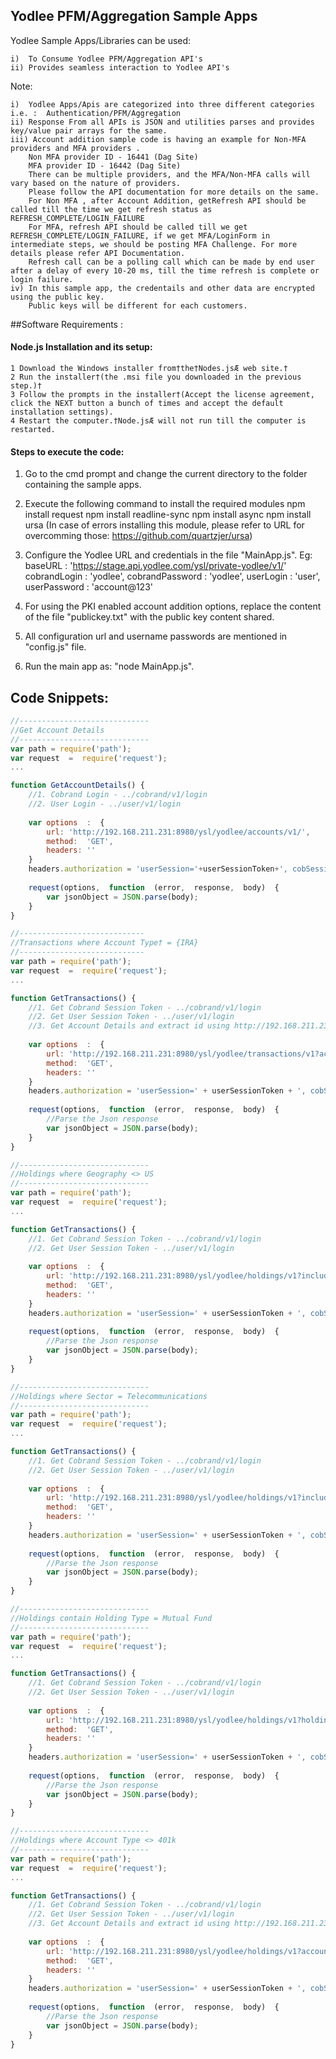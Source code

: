 Yodlee PFM/Aggregation Sample Apps
----------------------------------
 Yodlee Sample Apps/Libraries can be used:
	
	i)  To Consume Yodlee PFM/Aggregation API's 	
	ii) Provides seamless interaction to Yodlee API's

Note:
 
	i)  Yodlee Apps/Apis are categorized into three different categories i.e. :  Authentication/PFM/Aggregation
	ii) Response From all APIs is JSON and utilities parses and provides key/value pair arrays for the same.
	iii) Account addition sample code is having an example for Non-MFA providers and MFA providers .
		Non MFA provider ID - 16441 (Dag Site)
		MFA provider ID - 16442 (Dag Site)
		There can be multiple providers, and the MFA/Non-MFA calls will vary based on the nature of providers. 
		Please follow the API documentation for more details on the same.
		For Non MFA , after Account Addition, getRefresh API should be called till the time we get refresh status as REFRESH_COMPLETE/LOGIN_FAILURE
		For MFA, refresh API should be called till we get REFRESH_COMPLETE/LOGIN_FAILURE, if we get MFA/LoginForm in intermediate steps, we should be posting MFA Challenge. For more details please refer API Documentation.
		Refresh call can be a polling call which can be made by end user after a delay of every 10-20 ms, till the time refresh is complete or login failure.
	iv) In this sample app, the credentails and other data are encrypted using the public key. 
		Public keys will be different for each customers. 
		

##Software Requirements : 

#### Node.js Installation and its setup: 

	1 Download the Windows installer from†the†Nodes.jsÆ web site.†
	2 Run the installer†(the .msi file you downloaded in the previous step.)†
	3 Follow the prompts in the installer†(Accept the license agreement, click the NEXT button a bunch of times and accept the default installation settings).
	4 Restart the computer.†Node.jsÆ will not run till the computer is restarted.

#### Steps to execute the code:

1) Go to the cmd prompt and change the current directory to the folder containing the sample apps.

2) Execute the following command to install the required modules
	npm install request
	npm install readline-sync
	npm install async
	npm install ursa (In case of errors installing this module, please refer to URL for overcomming those: https://github.com/quartzjer/ursa)

3) Configure the Yodlee URL and credentials in the file "MainApp.js".
	Eg: baseURL : 'https://stage.api.yodlee.com/ysl/private-yodlee/v1/'
		cobrandLogin : 'yodlee',
	  	cobrandPassword : 'yodlee',
  		userLogin : 'user',
  		userPassword : 'account@123'

4) For using the PKI enabled account addition options, replace the content of the file "publickey.txt" with the public key content shared.

5) All configuration url and username passwords are mentioned in "config.js" file.

6) Run the main app as: "node MainApp.js".


## Code Snippets:
```javascript
//-----------------------------
//Get Account Details
//-----------------------------
var path = require('path');
var request  =  require('request');
...

function GetAccountDetails() {
	//1. Cobrand Login - ../cobrand/v1/login
	//2. User Login - ../user/v1/login
	
	var options  :  {
		url: 'http://192.168.211.231:8980/ysl/yodlee/accounts/v1/',
		method:  'GET',
		headers: ''
	}
	headers.authorization = 'userSession='+userSessionToken+', cobSession='+cobSessionToken;
	
	request(options,  function  (error,  response,  body)  {
		var jsonObject = JSON.parse(body);
	}
}

//----------------------------
//Transactions where Account Type† = {IRA}
//----------------------------
var path = require('path');
var request  =  require('request');
...

function GetTransactions() {
	//1. Get Cobrand Session Token - ../cobrand/v1/login
	//2. Get User Session Token - ../user/v1/login
	//3. Get Account Details and extract id using http://192.168.211.231:8980/ysl/yodlee/transactions/v1?/accounts/v1 where 'type' is IRA
	
	var options  :  {
		url: 'http://192.168.211.231:8980/ysl/yodlee/transactions/v1?accountId=12345',
		method:  'GET',
		headers: ''
	}
	headers.authorization = 'userSession=' + userSessionToken + ', cobSession=' + cobSessionToken;
	
	request(options,  function  (error,  response,  body)  {
		//Parse the Json response
		var jsonObject = JSON.parse(body);
	}
}

//-----------------------------
//Holdings where Geography <> US
//-----------------------------
var path = require('path');
var request  =  require('request');
...

function GetTransactions() {
	//1. Get Cobrand Session Token - ../cobrand/v1/login
	//2. Get User Session Token - ../user/v1/login
	
	var options  :  {
		url: 'http://192.168.211.231:8980/ysl/yodlee/holdings/v1?include=assetClassification&assetClassification.classificationType=Geography&assetClassification.classificationValue<>US',
		method:  'GET',
		headers: ''
	}
	headers.authorization = 'userSession=' + userSessionToken + ', cobSession=' + cobSessionToken;
	
	request(options,  function  (error,  response,  body)  {
		//Parse the Json response
		var jsonObject = JSON.parse(body);
	}
}

//-----------------------------
//Holdings where Sector = Telecommunications
//-----------------------------
var path = require('path');
var request  =  require('request');
...

function GetTransactions() {
	//1. Get Cobrand Session Token - ../cobrand/v1/login
	//2. Get User Session Token - ../user/v1/login
	
	var options  :  {
		url: 'http://192.168.211.231:8980/ysl/yodlee/holdings/v1?include=assetClassification&assetClassification.classificationType=Sector&assetClassification.classificationValue=Telecommunications',
		method:  'GET',
		headers: ''
	}
	headers.authorization = 'userSession=' + userSessionToken + ', cobSession=' + cobSessionToken;
	
	request(options,  function  (error,  response,  body)  {
		//Parse the Json response
		var jsonObject = JSON.parse(body);
	}
}

//-----------------------------
//Holdings contain Holding Type = Mutual Fund
//-----------------------------
var path = require('path');
var request  =  require('request');
...

function GetTransactions() {
	//1. Get Cobrand Session Token - ../cobrand/v1/login
	//2. Get User Session Token - ../user/v1/login
	
	var options  :  {
		url: 'http://192.168.211.231:8980/ysl/yodlee/holdings/v1?holdingType=mutualFund',
		method:  'GET',
		headers: ''
	}
	headers.authorization = 'userSession=' + userSessionToken + ', cobSession=' + cobSessionToken;
	
	request(options,  function  (error,  response,  body)  {
		//Parse the Json response
		var jsonObject = JSON.parse(body);
	}
}

//-----------------------------
//Holdings where Account Type <> 401k
//-----------------------------
var path = require('path');
var request  =  require('request');
...

function GetTransactions() {
	//1. Get Cobrand Session Token - ../cobrand/v1/login
	//2. Get User Session Token - ../user/v1/login
	//3. Get Account Details and extract id using http://192.168.211.231:8980/ysl/yodlee/transactions/v1?/accounts/v1 where 'type' is not 401k
	
	var options  :  {
		url: 'http://192.168.211.231:8980/ysl/yodlee/holdings/v1?accountId=12345',
		method:  'GET',
		headers: ''
	}
	headers.authorization = 'userSession=' + userSessionToken + ', cobSession=' + cobSessionToken;
	
	request(options,  function  (error,  response,  body)  {
		//Parse the Json response
		var jsonObject = JSON.parse(body);
	}
}
```
